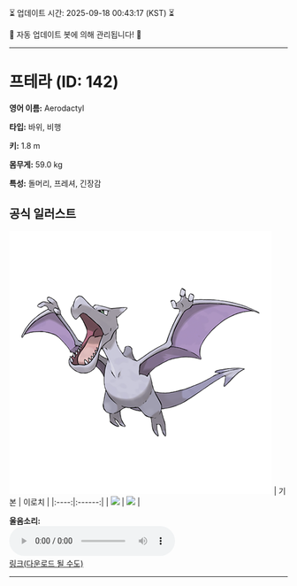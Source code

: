 
⏳ 업데이트 시간: 2025-09-18 00:43:17 (KST) ⏳

🤖 자동 업데이트 봇에 의해 관리됩니다! 🤖

---

# 프테라 (ID: 142)
**영어 이름:** Aerodactyl

**타입:** 바위, 비행

**키:** 1.8 m

**몸무게:** 59.0 kg

**특성:** 돌머리, 프레셔, 긴장감

## 공식 일러스트
![](https://raw.githubusercontent.com/PokeAPI/sprites/master/sprites/pokemon/other/official-artwork/142.png)
| 기본 | 이로치 |
|:----:|:------:|
| <img src="http://play.pokemonshowdown.com/sprites/ani/aerodactyl.gif" width="200"> | <img src="http://play.pokemonshowdown.com/sprites/ani-shiny/aerodactyl.gif" width="200"> |

**울음소리:**<br><audio controls src="https://raw.githubusercontent.com/PokeAPI/cries/main/cries/pokemon/latest/142.ogg"></audio><br> [링크(다운로드 될 수도)](https://raw.githubusercontent.com/PokeAPI/cries/main/cries/pokemon/latest/142.ogg)


---
